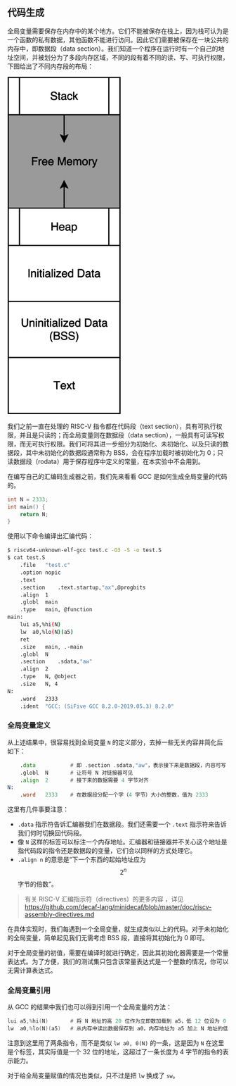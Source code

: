 ## 代码生成

全局变量需要保存在内存中的某个地方。它们不能被保存在栈上，因为栈可认为是一个函数的私有数据，其他函数不能进行访问。因此它们需要被保存在一块公共的内存中，即数据段（data section）。我们知道一个程序在运行时有一个自己的地址空间，并被划分为了多段内存区域，不同的段有着不同的读、写、可执行权限，下图给出了不同内存段的布局：

![程序内存布局图](./pics/program_memory_layout.png)

我们之前一直在处理的 RISC-V 指令都在代码段（text section），具有可执行权限，并且是只读的；而全局变量则在数据段（data section），一般具有可读写权限，而无可执行权限。我们可将其进一步细分为初始化、未初始化、以及只读的数据段，其中未初始化的数据段通常称为 BSS，会在程序加载时被初始化为 0；只读数据段（rodata）用于保存程序中定义的常量，在本实验中不会用到。

在编写自己的汇编码生成器之前，我们先来看看 GCC 是如何生成全局变量的代码的。

```c
int N = 2333;
int main() {
    return N;
}
```

使用以下命令编译出汇编代码：

```bash
$ riscv64-unknown-elf-gcc test.c -O3 -S -o test.S
$ cat test.S
    .file   "test.c"
    .option nopic
    .text
    .section    .text.startup,"ax",@progbits
    .align  1
    .globl  main
    .type   main, @function
main:
    lui a5,%hi(N)
    lw  a0,%lo(N)(a5)
    ret
    .size   main, .-main
    .globl  N
    .section    .sdata,"aw"
    .align  2
    .type   N, @object
    .size   N, 4
N:
    .word   2333
    .ident  "GCC: (SiFive GCC 8.2.0-2019.05.3) 8.2.0"
```

### 全局变量定义

从上述结果中，很容易找到全局变量 `N` 的定义部分，去掉一些无关内容并简化后如下：

```asm
    .data           # 即 .section .sdata,"aw"，表示接下来是数据段，内容可写
    .globl  N       # 让符号 N 对链接器可见
    .align  2       # 接下来的数据需要 4 字节对齐
N:
    .word   2333    # 在数据段分配一个字（4 字节）大小的整数，值为 2333
```

这里有几件事要注意：

* `.data` 指示符告诉汇编器我们在数据段。我们还需要一个 `.text` 指示符来告诉我们何时切换回代码段。
* 像 `N` 这样的标签可以标注一个内存地址。汇编器和链接器并不关心这个地址是指代码段的指令还是数据段的变量，它们会以同样的方式处理它。
* `.align n` 的意思是“下一个东西的起始地址应为 $$2^n$$ 字节的倍数”。

> 有关 RISC-V 汇编指示符（directives）的更多内容 ，详见 https://github.com/decaf-lang/minidecaf/blob/master/doc/riscv-assembly-directives.md

在具体实现时，我们每遇到一个全局变量，就生成类似以上的代码。对于未初始化的全局变量，简单起见我们无需考虑 BSS 段，直接将其初始化为 0 即可。

对于全局变量的初值，需要在编译时就进行确定，因此其初始化器需要是一个常量表达式。为了方便，我们的测试集只包含该常量表达式是一个整数的情况，你可以无需计算表达式。

### 全局变量引用

从 GCC 的结果中我们也可以得到引用一个全局变量的方法：

```asm
lui a5,%hi(N)       # 将 N 地址的高 20 位作为立即数加载到 a5，低 12 位设为 0
lw  a0,%lo(N)(a5)   # 从内存中读出数据保存到 a0，内存地址为 a5 加上 N 地址的低 12 位
```

注意到这里用了两条指令，而不是类似 `lw a0, 0(N)` 的一条，这是因为 `N` 在这里是个标签，其实际值是一个 32 位的地址，这超过了一条长度为 4 字节的指令的表示能力。

对于给全局变量赋值的情况也类似，只不过是把 `lw` 换成了 `sw`。
